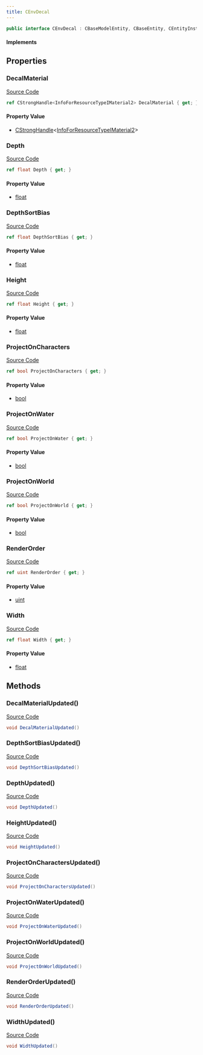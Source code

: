 ```yaml
---
title: CEnvDecal
---
```


```csharp
public interface CEnvDecal : CBaseModelEntity, CBaseEntity, CEntityInstance, ISchemaClass<CEntityInstance>, ISchemaClass<CBaseEntity>, ISchemaClass<CBaseModelEntity>, ISchemaClass<CEnvDecal>, ISchemaField, ISchemaClass, INativeHandle
```

#### Implements

## Properties

### DecalMaterial

[Source Code](https://github.com/swiftly-solution/swiftlys2/blob/beta/managed/src/SwiftlyS2.Generated/Schemas/Interfaces/CEnvDecal.cs#L16)

```csharp
ref CStrongHandle<InfoForResourceTypeIMaterial2> DecalMaterial { get; }
```

#### Property Value

- [CStrongHandle](/docs/api/shared/natives/cstronghandle-1)<[InfoForResourceTypeIMaterial2](/docs/api/shared/schemadefinitions/infoforresourcetypeimaterial2)>

### Depth

[Source Code](https://github.com/swiftly-solution/swiftlys2/blob/beta/managed/src/SwiftlyS2.Generated/Schemas/Interfaces/CEnvDecal.cs#L22)

```csharp
ref float Depth { get; }
```

#### Property Value

- [float](https://learn.microsoft.com/dotnet/api/system.single)

### DepthSortBias

[Source Code](https://github.com/swiftly-solution/swiftlys2/blob/beta/managed/src/SwiftlyS2.Generated/Schemas/Interfaces/CEnvDecal.cs#L32)

```csharp
ref float DepthSortBias { get; }
```

#### Property Value

- [float](https://learn.microsoft.com/dotnet/api/system.single)

### Height

[Source Code](https://github.com/swiftly-solution/swiftlys2/blob/beta/managed/src/SwiftlyS2.Generated/Schemas/Interfaces/CEnvDecal.cs#L20)

```csharp
ref float Height { get; }
```

#### Property Value

- [float](https://learn.microsoft.com/dotnet/api/system.single)

### ProjectOnCharacters

[Source Code](https://github.com/swiftly-solution/swiftlys2/blob/beta/managed/src/SwiftlyS2.Generated/Schemas/Interfaces/CEnvDecal.cs#L28)

```csharp
ref bool ProjectOnCharacters { get; }
```

#### Property Value

- [bool](https://learn.microsoft.com/dotnet/api/system.boolean)

### ProjectOnWater

[Source Code](https://github.com/swiftly-solution/swiftlys2/blob/beta/managed/src/SwiftlyS2.Generated/Schemas/Interfaces/CEnvDecal.cs#L30)

```csharp
ref bool ProjectOnWater { get; }
```

#### Property Value

- [bool](https://learn.microsoft.com/dotnet/api/system.boolean)

### ProjectOnWorld

[Source Code](https://github.com/swiftly-solution/swiftlys2/blob/beta/managed/src/SwiftlyS2.Generated/Schemas/Interfaces/CEnvDecal.cs#L26)

```csharp
ref bool ProjectOnWorld { get; }
```

#### Property Value

- [bool](https://learn.microsoft.com/dotnet/api/system.boolean)

### RenderOrder

[Source Code](https://github.com/swiftly-solution/swiftlys2/blob/beta/managed/src/SwiftlyS2.Generated/Schemas/Interfaces/CEnvDecal.cs#L24)

```csharp
ref uint RenderOrder { get; }
```

#### Property Value

- [uint](https://learn.microsoft.com/dotnet/api/system.uint32)

### Width

[Source Code](https://github.com/swiftly-solution/swiftlys2/blob/beta/managed/src/SwiftlyS2.Generated/Schemas/Interfaces/CEnvDecal.cs#L18)

```csharp
ref float Width { get; }
```

#### Property Value

- [float](https://learn.microsoft.com/dotnet/api/system.single)

## Methods

### DecalMaterialUpdated()

[Source Code](https://github.com/swiftly-solution/swiftlys2/blob/beta/managed/src/SwiftlyS2.Generated/Schemas/Interfaces/CEnvDecal.cs#L34)

```csharp
void DecalMaterialUpdated()
```

### DepthSortBiasUpdated()

[Source Code](https://github.com/swiftly-solution/swiftlys2/blob/beta/managed/src/SwiftlyS2.Generated/Schemas/Interfaces/CEnvDecal.cs#L42)

```csharp
void DepthSortBiasUpdated()
```

### DepthUpdated()

[Source Code](https://github.com/swiftly-solution/swiftlys2/blob/beta/managed/src/SwiftlyS2.Generated/Schemas/Interfaces/CEnvDecal.cs#L37)

```csharp
void DepthUpdated()
```

### HeightUpdated()

[Source Code](https://github.com/swiftly-solution/swiftlys2/blob/beta/managed/src/SwiftlyS2.Generated/Schemas/Interfaces/CEnvDecal.cs#L36)

```csharp
void HeightUpdated()
```

### ProjectOnCharactersUpdated()

[Source Code](https://github.com/swiftly-solution/swiftlys2/blob/beta/managed/src/SwiftlyS2.Generated/Schemas/Interfaces/CEnvDecal.cs#L40)

```csharp
void ProjectOnCharactersUpdated()
```

### ProjectOnWaterUpdated()

[Source Code](https://github.com/swiftly-solution/swiftlys2/blob/beta/managed/src/SwiftlyS2.Generated/Schemas/Interfaces/CEnvDecal.cs#L41)

```csharp
void ProjectOnWaterUpdated()
```

### ProjectOnWorldUpdated()

[Source Code](https://github.com/swiftly-solution/swiftlys2/blob/beta/managed/src/SwiftlyS2.Generated/Schemas/Interfaces/CEnvDecal.cs#L39)

```csharp
void ProjectOnWorldUpdated()
```

### RenderOrderUpdated()

[Source Code](https://github.com/swiftly-solution/swiftlys2/blob/beta/managed/src/SwiftlyS2.Generated/Schemas/Interfaces/CEnvDecal.cs#L38)

```csharp
void RenderOrderUpdated()
```

### WidthUpdated()

[Source Code](https://github.com/swiftly-solution/swiftlys2/blob/beta/managed/src/SwiftlyS2.Generated/Schemas/Interfaces/CEnvDecal.cs#L35)

```csharp
void WidthUpdated()
```

